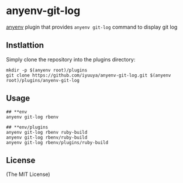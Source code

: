 # anyenv-git-log
[anyenv](https://github.com/riywo/anyenv) plugin that provides `anyenv git-log` command to display git log

## Instlattion


Simply clone the repository into the plugins directory:

```shell
mkdir -p $(anyenv root)/plugins
git clone https://github.com/iyuuya/anyenv-git-log.git $(anyenv root)/plugins/anyenv-git-log
```

## Usage
```shell
## **env
anyenv git-log rbenv

## **env/plugins
anyenv git-log rbenv ruby-build
anyenv git-log rbenv/ruby-build
anyenv git-log rbenv/plugins/ruby-build
```

## License
(The MIT License)
